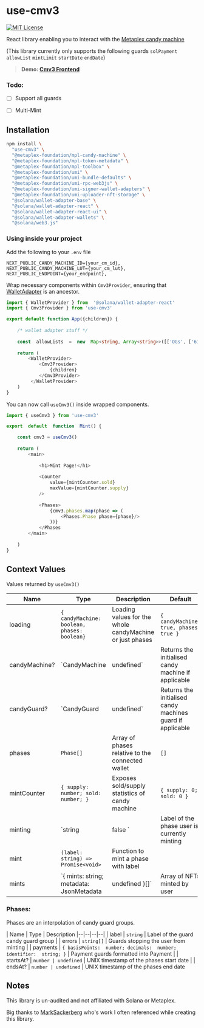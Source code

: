 # use-cmv3
[![MIT License](https://img.shields.io/badge/License-MIT-green.svg)](https://choosealicense.com/licenses/mit/)

React library enabling you to interact with the [Metaplex candy machine](https://mpl-candy-machine-js-docs.vercel.app/)

(This library currently only supports the following guards
`solPayment` `allowList` `mintLimit` `startDate` `endDate`)

> **Demo: [Cmv3 Frontend](https://github.com/0xalby/cmv3-frontend)**

### Todo:
 - [ ] Support all guards
 - [ ] Multi-Mint

  
## Installation
```bash
npm install \
  "use-cmv3" \
  "@metaplex-foundation/mpl-candy-machine" \
  "@metaplex-foundation/mpl-token-metadata" \
  "@metaplex-foundation/mpl-toolbox" \
  "@metaplex-foundation/umi" \
  "@metaplex-foundation/umi-bundle-defaults" \
  "@metaplex-foundation/umi-rpc-web3js" \
  "@metaplex-foundation/umi-signer-wallet-adapters" \
  "@metaplex-foundation/umi-uploader-nft-storage" \
  "@solana/wallet-adapter-base" \
  "@solana/wallet-adapter-react" \
  "@solana/wallet-adapter-react-ui" \
  "@solana/wallet-adapter-wallets" \
  "@solana/web3.js"
```

###  Using inside your project

Add the following to your `.env` file
```
NEXT_PUBLIC_CANDY_MACHINE_ID={your_cm_id},
NEXT_PUBLIC_CANDY_MACHINE_LUT={your_cm_lut},
NEXT_PUBLIC_ENDPOINT={your_endpoint},
```

Wrap necessary components within `Cmv3Provider`, ensuring that [WalletAdapter](https://github.com/solana-labs/wallet-adapter) is an ancestor.
```ts
import { WalletProvider } from  '@solana/wallet-adapter-react'
import { Cmv3Provider } from 'use-cmv3'

export default function App({children}) {
    
    /* wallet adapter stuff */
    
    const  allowLists  =  new  Map<string, Array<string>>([['OGs', ['61DZsc2GKvgygUMgmNcYmT2jVjdJmxWEiPyn3nfJW3Td']]])
    
    return (
        <WalletProvider>
            <Cmv3Provider>
                {children}
            </Cmv3Provider>
         </WalletProvider>
    )
}
```
You can now call `useCmv3()` inside wrapped components.
```typescript
import { useCmv3 } from 'use-cmv3'

export  default  function  Mint() {

    const cmv3 = useCmv3()
    
    return (
        <main>
        
            <h1>Mint Page!</h1>
        
            <Counter
                value={mintCounter.sold} 
                maxValue={mintCounter.supply}
            />
            
            <Phases>
                {cmv3.phases.map(phase => (
                    <Phases.Phase phase={phase}/>
                ))}
            </Phases
        </main>
    
    )
}
```

## Context Values
 
 Values returned by `useCmv3()`

|Name | Type | Description | Default |
|--|--|--|--|
| loading | `{ candyMachine: boolean, phases: boolean}`  | Loading values for the whole candyMachine or just phases | `{ candyMachine: true, phases: true }` |
| candyMachine? | `CandyMachine | undefined` | Returns the initialised candy machine if applicable | `undefined` |
| candyGuard? | `CandyGuard | undefined` | Returns the initialised candy machines guard if applicable | `undefined` |
| phases | `Phase[]`| Array of phases relative to the connected wallet | `[]` |
| mintCounter | `{ supply: number; sold: number; }` | Exposes sold/supply statistics of candy machine | `{ supply: 0; sold: 0 }` |
| minting | `string | false ` | Label of the phase user is currently minting | `false` |
| mint | `(label: string) => Promise<void>` | Function to mint a phase with label |  |
| mints | `{ mints: string; metadata: JsonMetadata | undefined }[]` | Array of NFTs minted by user | [] |

### Phases:

Phases are an interpolation of candy guard groups.

| Name | Type | Description
|--|--|--|--|
| label | `string` | Label of the guard candy guard group |
| errors | `string[]` | Guards stopping the user from minting |
| payments | `{ basisPoints:  number; decimals:  number; identifier:  string; }` | Payment guards formatted into Payment |
| startsAt? | `number | undefined` | UNIX timestamp of the phases start date |
| endsAt? | `number | undefined` | UNIX timestamp of the phases end date

## Notes

This library is un-audited and not affiliated with Solana or Metaplex.

Big thanks to [MarkSackerberg](https://github.com/MarkSackerberg) who's work I often referenced while creating this library.

